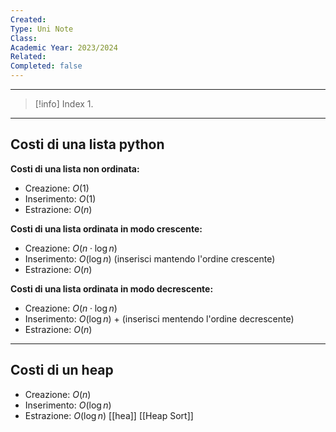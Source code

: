 ```yaml
---
Created: 
Type: Uni Note
Class: 
Academic Year: 2023/2024
Related: 
Completed: false
---
```

---

>[!info] Index
>1. 

---
## Costi di una lista python

**Costi di una lista non ordinata:**
- Creazione: $O(1)$
- Inserimento: $O(1)$
- Estrazione: $O(n)$

**Costi di una lista ordinata in modo crescente:**
- Creazione: $O(n \cdot \log n)$
- Inserimento: $O(\log n)$ (inserisci mantendo l'ordine crescente)
- Estrazione: $O(n)$

**Costi di una lista ordinata in modo decrescente:**
- Creazione: $O(n \cdot \log n)$
- Inserimento: $O(\log n)$ +  (inserisci mentendo l'ordine decrescente)
- Estrazione: $O(n)$

---
## Costi di un heap
- Creazione: $O(n)$
- Inserimento: $O(\log n)$
- Estrazione: $O(\log n)$
[[hea]]
[[Heap Sort]]

